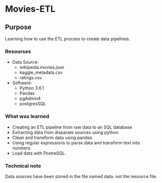 # Movies-ETL

## Purpose 
Learning how to use the ETL process to create data pipelines.

### Resourses
 - Data Source:
   - wikipeida.movies.json
   - kaggle_metadata.csv
   - ratings.csv
 - Software:
   - Python 3.6.1
   - Pandas
   - pgAdmin4
   - postgresSQL

### What was learned
- Creating an ETL pipeline from raw data to an SQL database
- Extracting data from disparate sources using python
- Clean and transform data using pandas
- Using regular expressions to parse data and transform text into numbers.
- Load data with PostreSQL.

### Technical note
Data sources have been stored in the file named data. not the resource file.
